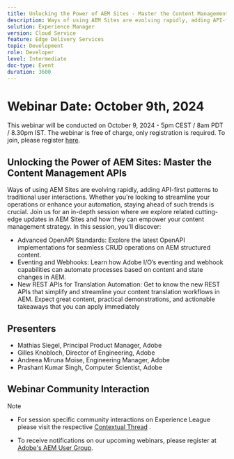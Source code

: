 ```yaml
---
title: Unlocking the Power of AEM Sites - Master the Content Management APIs
description: Ways of using AEM Sites are evolving rapidly, adding API-first patterns to traditional user interactions. Whether you're looking to streamline your operations or enhance your automation, staying ahead of such trends is crucial. Join us for an in-depth session where we explore related cutting-edge updates in AEM Sites and how they can empower your content management strategy.
solution: Experience Manager
version: Cloud Service
feature: Edge Delivery Services
topic: Development
role: Developer
level: Intermediate
doc-type: Event
duration: 3600
---
```

# Webinar Date: October 9th, 2024

This webinar will be conducted on October 9, 2024 - 5pm CEST / 8am PDT / 8.30pm IST. 
The webinar is free of charge, only registration is required.
To join, please register [here](https://adobe.ly/4g6TYck).

## Unlocking the Power of AEM Sites: Master the Content Management APIs

Ways of using AEM Sites are evolving rapidly, adding API-first patterns to traditional user interactions. Whether you're looking to streamline your operations or enhance your automation, staying ahead of such trends is crucial. Join us for an in-depth session where we explore related cutting-edge updates in AEM Sites and how they can empower your content management strategy. In this session, you'll discover:
* Advanced OpenAPI Standards: Explore the latest OpenAPI implementations for seamless CRUD operations on AEM structured content.
* Eventing and Webhooks: Learn how Adobe I/O’s eventing and webhook capabilities can automate processes based on content and state changes in AEM.
* New REST APIs for Translation Automation: Get to know the new REST APIs that simplify and streamline your content translation workflows in AEM.
Expect great content, practical demonstrations, and actionable takeaways that you can apply immediately

## Presenters

* Mathias Siegel, Principal Product Manager, Adobe
* Gilles Knobloch, Director of Engineering, Adobe
* Andreea Miruna Moise, Engineering Manager, Adobe 
* Prashant Kumar Singh, Computer Scientist, Adobe

## Webinar Community Interaction

>[!NOTE]
>
>* For session specific community interactions on Experience League please visit the respective [Contextual Thread](https://adobe.ly/4e34grR) . 
>
>* To receive notifications on our upcoming webinars, please register at [Adobe's AEM User Group](https://aem-augs.adobe.com/).
